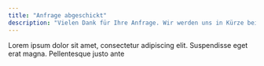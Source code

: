 ```yaml
---
title: "Anfrage abgeschickt"
description: "Vielen Dank für Ihre Anfrage. Wir werden uns in Kürze bei Ihnen melden."
---
```


Lorem ipsum dolor sit amet, consectetur adipiscing elit. Suspendisse eget erat magna. Pellentesque justo ante